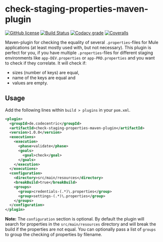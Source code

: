 # check-staging-properties-maven-plugin
[![GitHub license](https://img.shields.io/badge/license-Apache%202-blue.svg)](https://raw.githubusercontent.com/codecentric/check-staging-properties-maven-plugin/master/LICENSE)
[![Build Status](https://travis-ci.org/codecentric/check-staging-properties-maven-plugin.svg?branch=master)](https://travis-ci.org/codecentric/check-staging-properties-maven-plugin)
[![Codacy grade](https://img.shields.io/codacy/grade/8fd7bac6edac417a8451387286fe6917.svg)](https://www.codacy.com/app/britter/check-staging-properties-maven-plugin/dashboard)
[![Coveralls](https://img.shields.io/coveralls/codecentric/check-staging-properties-maven-plugin.svg)](https://coveralls.io/github/codecentric/check-staging-properties-maven-plugin)

Maven-plugin for checking the equality of several `.properties`-files for Mule applications (at least mostly used with, but not necessary). This plugin is perfect for you, if you have multiple `.properties`-files for different staging environments like `app-DEV.properties` or `app-PRD.properties` and you want to check if they correlate. It will check if:

- sizes (number of keys) are equal,
- name of the keys are equal and
- values are empty.

## Usage

Add the following lines within `build > plugins` in your `pom.xml`.

```xml
<plugin>
  <groupId>de.codecentric</groupId>
  <artifactId>check-staging-properties-maven-plugin</artifactId>
  <version>1.0.0</version>
  <executions>
    <execution>
      <phase>validate</phase>
      <goals>
        <goal>check</goal>
      </goals>
    </execution>
  </executions>
  <configuration>
    <directory>src/main/resources</directory>
    <breakBuild>true</breakBuild>
    <groups>
      <group>credentials-(.*)\.properties</group>
      <group>settings-(.*)\.properties</group>
    </groups>
  </configuration>
</plugin>
```

**Note:** The `configuration` section is optional. By default the plugin will search for properties in the `src/main/resources` directory and will break the build if the properties are not equal. You can optionally pass a list of `groups` to group the checking of properties by filename.
